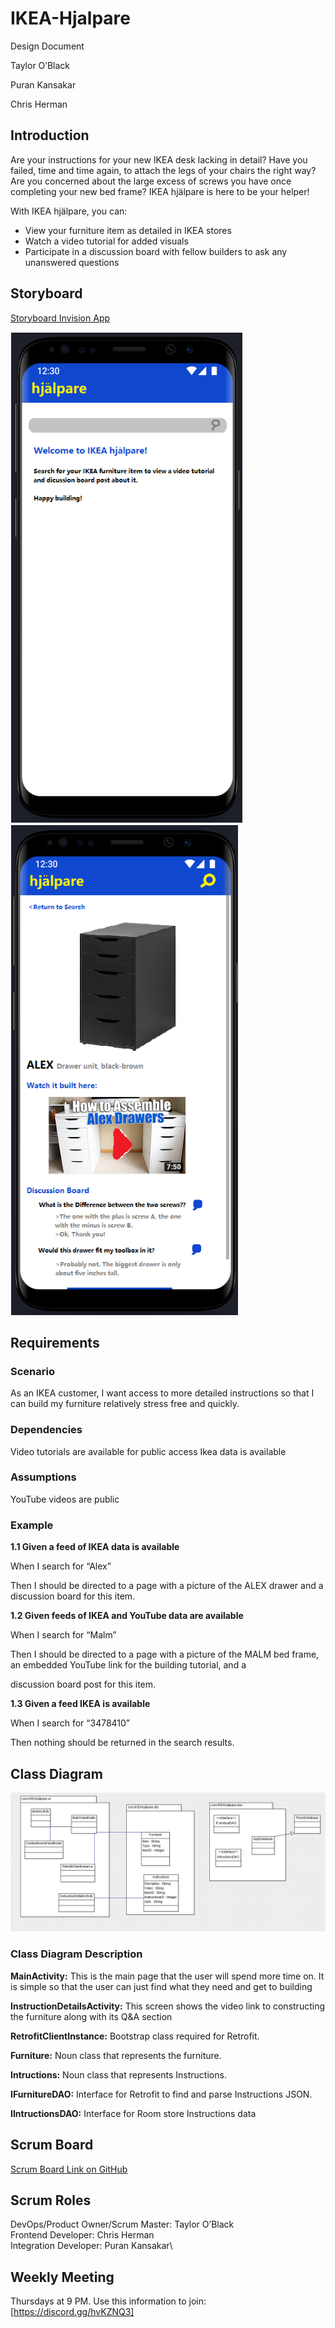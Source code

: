 # IKEA-Hjalpare

Design Document

Taylor O’Black

Puran Kansakar

Chris Herman

## Introduction

Are your instructions for your new IKEA desk lacking in detail? Have you failed, time and time again, to attach the legs of your chairs the right way? Are you concerned about the large excess of screws you have once completing your new bed frame? IKEA hjälpare is here to be your helper!

With IKEA hjälpare, you can:
- View your furniture item as detailed in IKEA stores
- Watch a video tutorial for added visuals 
- Participate in a discussion board with fellow builders to ask any unanswered questions

## Storyboard

[Storyboard Invision App](https://invis.io/YGXI5WF289Q)

![](images/Screenimage1.PNG)
![](images/Screenimage2.PNG)

## Requirements

### Scenario
As an IKEA customer, I want access to more detailed instructions so that I can build my furniture relatively stress free and quickly. 

### Dependencies
Video tutorials are available for public access 
Ikea data is available 

### Assumptions
YouTube videos are public

### Example
**1.1 Given a feed of IKEA data is available**

When I search for “Alex”

Then I should be directed to a page with a picture of the ALEX drawer and a discussion board for this item.

**1.2 Given feeds of IKEA and YouTube data are available**

When I search for “Malm”

Then I should be directed to a page with a picture of the MALM bed frame, an embedded YouTube link for the building tutorial, and a 

discussion board post for this item.

**1.3 Given a feed IKEA is available**

When I search for “3478410”

Then nothing should be returned in the search results.

## Class Diagram

![](images/class_diagram.PNG)

### Class Diagram Description

**MainActivity:** This is the main page that the user will spend more time on. It is simple so that the user can just find what they need and get to building

**InstructionDetailsActivity:** This screen shows the video link to constructing the furniture along with its Q&A section

**RetrofitClientInstance:** Bootstrap class required for Retrofit.

**Furniture:** Noun class that represents the furniture.

**Intructions:** Noun class that represents Instructions.

**IFurnitureDAO:** Interface for Retrofit to find and parse Instructions JSON.

**IIntructionsDAO:** Interface for Room store Instructions data

## Scrum Board

[Scrum Board Link on GitHub](https://github.com/orgs/hjalpare/projects/1)

## Scrum Roles

DevOps/Product Owner/Scrum Master: Taylor O’Black\
Frontend Developer: Chris Herman\
Integration Developer: Puran Kansakar\

## Weekly Meeting

Thursdays at 9 PM. Use this information to join: [https://discord.gg/hvKZNQ3]


